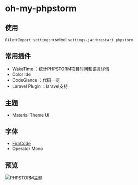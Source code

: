 # oh-my-phpstorm

## 使用
`File`->`Import settings`->select `settings.jar`->`restart phpstorm`

## 常用插件
- WakaTime ：统计PHPSTORM项目时间和语言详情
- Color Ide 
- CodeGlance ：代码一览
- Laravel Plugin ：laravel支持

## 主题
- Material Theme UI 

## 字体
- [FiraCode](https://github.com/tonsky/FiraCode)
- Operator Mono

## 预览
![PHPSTORM主题](https://raw.githubusercontent.com/yesterday679/oh-my-phpstorm/master/PHPSTORM%E4%B8%BB%E9%A2%98_1.png)

